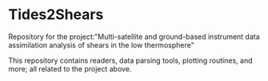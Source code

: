 # Tides2Shears
Repository for the project:"Multi-satellite and ground-based instrument data assimilation analysis of shears in the low thermosphere"

This repository contains readers, data parsing tools, plotting routines, and more; all related to the project above.
